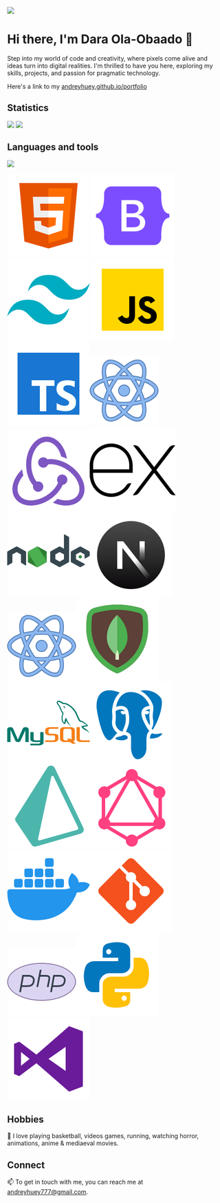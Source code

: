 ![](https://komarev.com/ghpvc/?username=Andreyhuey)

# Hi there, I'm Dara Ola-Obaado 👋

Step into my world of code and creativity, where pixels come alive and ideas turn into digital realities. I'm thrilled to have you here, exploring my skills, projects, and passion for pragmatic technology.

Here's a link to my [andreyhuey.github.io/portfolio](https://andreyhuey.github.io/portfolio/)

## Statistics

![](https://github-readme-stats.vercel.app/api?username=Andreyhuey&show_icons=true&theme=ambient_gradient) ![](https://github-readme-streak-stats.herokuapp.com/?user=Andreyhuey&)

## Languages and tools

![](https://github-readme-stats.vercel.app/api/top-langs?username=Andreyhuey&show_icons=true&locale=en&layout=compact&langs_count=20)

![html](https://raw.githubusercontent.com/Andreyhuey/portfolio/main/src/assets/tools/html.svg) ![](https://raw.githubusercontent.com/Andreyhuey/portfolio/main/src/assets/tools/bootstrap.svg) ![](https://raw.githubusercontent.com/Andreyhuey/portfolio/main/src/assets/tools/tailwindcss.svg) ![](https://raw.githubusercontent.com/Andreyhuey/portfolio/main/src/assets/tools/javascript.svg)![](https://raw.githubusercontent.com/Andreyhuey/portfolio/main/src/assets/tools/typescript.svg)![](https://raw.githubusercontent.com/Andreyhuey/portfolio/main/src/assets/tools/react.svg)![](https://raw.githubusercontent.com/Andreyhuey/portfolio/main/src/assets/tools/redux.svg)![](https://raw.githubusercontent.com/Andreyhuey/portfolio/main/src/assets/tools/expressjs.svg)
    ![](https://raw.githubusercontent.com/Andreyhuey/portfolio/main/src/assets/tools/nodejs.svg)![](https://raw.githubusercontent.com/Andreyhuey/portfolio/main/src/assets/tools/nextjs.svg)![](https://raw.githubusercontent.com/Andreyhuey/portfolio/main/src/assets/tools/react.svg)![](https://raw.githubusercontent.com/Andreyhuey/portfolio/main/src/assets/tools/mongodb.svg)![](https://raw.githubusercontent.com/Andreyhuey/portfolio/main/src/assets/tools/mysql.svg)![](https://raw.githubusercontent.com/Andreyhuey/portfolio/main/src/assets/tools/postgres.svg)![](https://raw.githubusercontent.com/Andreyhuey/portfolio/main/src/assets/tools/prisma.svg)![](https://raw.githubusercontent.com/Andreyhuey/portfolio/main/src/assets/tools/graphql.svg)![](https://raw.githubusercontent.com/Andreyhuey/portfolio/main/src/assets/tools/docker.svg)![](https://raw.githubusercontent.com/Andreyhuey/portfolio/main/src/assets/tools/git.svg)![](https://raw.githubusercontent.com/Andreyhuey/portfolio/main/src/assets/tools/php.svg)![](https://raw.githubusercontent.com/Andreyhuey/portfolio/main/src/assets/tools/python.svg)![](https://raw.githubusercontent.com/Andreyhuey/portfolio/main/src/assets/tools/visual-studio.svg)

## Hobbies

💬 I love playing basketball, videos games, running, watching horror, animations, anime & mediaeval movies.

## Connect

📫 To get in touch with me, you can reach me at andreyhuey777@gmail.com.
